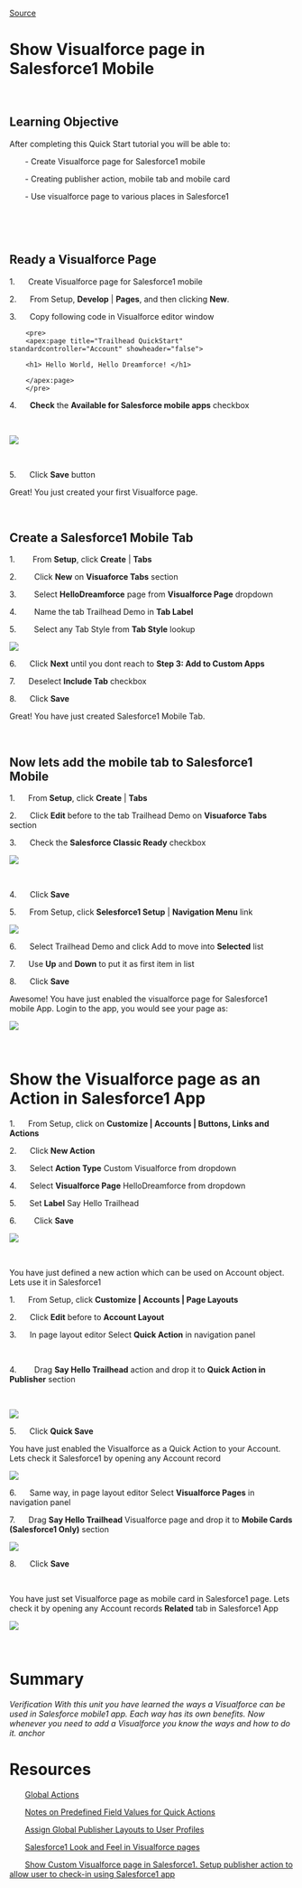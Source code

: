 
[Source](https://raw.githubusercontent.com/ashwinopensource/trailhead/master/ShowVisualforcepageinSalesforce1Mobile.htm "Permalink to Show Visualforce page in Salesforce1 Mobile")

# Show Visualforce page in Salesforce1 Mobile

&nbsp;

## Learning Objective

After completing this Quick Start tutorial you will be able to:

&nbsp;&nbsp;&nbsp;&nbsp;&nbsp;&nbsp; - Create Visualforce page for Salesforce1 mobile

&nbsp;&nbsp;&nbsp;&nbsp;&nbsp;&nbsp; - Creating publisher action, mobile tab and mobile card

&nbsp;&nbsp;&nbsp;&nbsp;&nbsp;&nbsp; - Use visualforce page to various places in Salesforce1

&nbsp;

&nbsp;
## Ready a Visualforce Page 

1.&nbsp;&nbsp;&nbsp;&nbsp;&nbsp; Create Visualforce page for Salesforce1 mobile

2.&nbsp;&nbsp;&nbsp;&nbsp;&nbsp; From Setup, **Develop** | **Pages**, and then clicking **New**.

3.&nbsp;&nbsp;&nbsp;&nbsp;&nbsp; Copy following code in Visualforce editor window


		<pre>
		<apex:page title="Trailhead QuickStart" standardcontroller="Account" showheader="false">

		<h1> Hello World, Hello Dreamforce! </h1>

		</apex:page>
		</pre>

4.&nbsp;&nbsp;&nbsp;&nbsp;&nbsp; **Check** the **Available for Salesforce mobile apps** checkbox

&nbsp;

![][1]

&nbsp;

5.&nbsp;&nbsp;&nbsp;&nbsp;&nbsp; Click **Save** button

Great! You just created your first Visualforce page.

&nbsp; 
## Create a Salesforce1 Mobile Tab

1.&nbsp;&nbsp;&nbsp;&nbsp;&nbsp;&nbsp;&nbsp; From **Setup**, click **Create** | **Tabs**

2.&nbsp;&nbsp;&nbsp;&nbsp;&nbsp;&nbsp;&nbsp; Click **New** on **Visuaforce Tabs** section

3.&nbsp;&nbsp;&nbsp;&nbsp;&nbsp;&nbsp;&nbsp; Select **HelloDreamforce** page from **Visualforce Page** dropdown

4.&nbsp;&nbsp;&nbsp;&nbsp;&nbsp;&nbsp;&nbsp; Name the tab Trailhead Demo in **Tab Label**

5.&nbsp;&nbsp;&nbsp;&nbsp;&nbsp;&nbsp;&nbsp; Select any Tab Style from **Tab Style** lookup

![][2]

6.&nbsp;&nbsp;&nbsp;&nbsp;&nbsp; Click **Next** until you dont reach to **Step 3: Add to Custom Apps**

7.&nbsp;&nbsp;&nbsp;&nbsp;&nbsp; Deselect **Include Tab** checkbox

8.&nbsp;&nbsp;&nbsp;&nbsp;&nbsp; Click **Save**

Great! You have just created Salesforce1 Mobile Tab.

&nbsp;

## Now lets add the mobile tab to Salesforce1 Mobile

1.&nbsp;&nbsp;&nbsp;&nbsp;&nbsp; From **Setup**, click **Create** | **Tabs**

2.&nbsp;&nbsp;&nbsp;&nbsp;&nbsp; Click **Edit** before to the tab Trailhead Demo on **Visuaforce Tabs** section

3.&nbsp;&nbsp;&nbsp;&nbsp;&nbsp; Check the **Salesforce Classic Ready** checkbox

![][3]

&nbsp;

4.&nbsp;&nbsp;&nbsp;&nbsp;&nbsp; Click **Save**

5.&nbsp;&nbsp;&nbsp;&nbsp;&nbsp; From Setup, click **Selesforce1 Setup** | **Navigation Menu** link

![][4]

6.&nbsp;&nbsp;&nbsp;&nbsp;&nbsp; Select Trailhead Demo and click Add to move into **Selected** list

7.&nbsp;&nbsp;&nbsp;&nbsp;&nbsp; Use **Up** and **Down** to put it as first item in list

8.&nbsp;&nbsp;&nbsp;&nbsp;&nbsp; Click **Save**

Awesome! You have just enabled the visualforce page for Salesforce1 mobile App. Login to the app, you would see your page as:

![][5]

&nbsp;

# Show the Visualforce page as an Action in Salesforce1 App

1.&nbsp;&nbsp;&nbsp;&nbsp;&nbsp; From Setup, click on **Customize | Accounts | Buttons, Links and Actions**

2.&nbsp;&nbsp;&nbsp;&nbsp;&nbsp; Click **New Action**

3.&nbsp;&nbsp;&nbsp;&nbsp;&nbsp; Select **Action Type** Custom Visualforce from dropdown

4.&nbsp;&nbsp;&nbsp;&nbsp;&nbsp; Select **Visualforce Page** HelloDreamforce from dropdown

5.&nbsp;&nbsp;&nbsp;&nbsp;&nbsp; Set **Label** Say Hello Trailhead

6.&nbsp;&nbsp;&nbsp;&nbsp;&nbsp;&nbsp;&nbsp; Click **Save**

**![][6]**

**&nbsp;**

You have just defined a new action which can be used on Account object. Lets use it in Salesforce1

1.&nbsp;&nbsp;&nbsp;&nbsp;&nbsp; From Setup, click **Customize | Accounts | Page Layouts**

2.&nbsp;&nbsp;&nbsp;&nbsp;&nbsp; Click **Edit** before to **Account Layout**

3.&nbsp;&nbsp;&nbsp;&nbsp;&nbsp; In page layout editor Select **Quick Action** in navigation panel

&nbsp;

4.&nbsp;&nbsp;&nbsp;&nbsp;&nbsp;&nbsp;&nbsp; Drag **Say Hello Trailhead** action and drop it to **Quick Action in Publisher** section

&nbsp;

![][8]

5.&nbsp;&nbsp;&nbsp;&nbsp;&nbsp; Click **Quick Save**

You have just enabled the Visualforce as a Quick Action to your Account. Lets check it Salesforce1 by opening any Account record

![][9]

6.&nbsp;&nbsp;&nbsp;&nbsp;&nbsp; Same way, in page layout editor Select **Visualforce Pages** in navigation panel

7.&nbsp;&nbsp;&nbsp;&nbsp;&nbsp; Drag **Say Hello Trailhead** Visualforce page and drop it to **Mobile Cards (Salesforce1 Only)** section

![][10]

8.&nbsp;&nbsp;&nbsp;&nbsp;&nbsp; Click **Save**

**&nbsp;**

You have just set Visualforce page as mobile card in Salesforce1 page. Lets check it by opening any Account records **Related** tab in Salesforce1 App

![][11]

&nbsp; 
# Summary

_Verification With this unit you have learned the ways a Visualforce can be used in Salesforce mobile1 app. Each way has its own benefits. Now whenever you need to add a Visualforce you know the ways and how to do it. anchor_

# Resources
&nbsp;&nbsp;&nbsp;&nbsp;&nbsp;&nbsp; [Global Actions][12]

&nbsp;&nbsp;&nbsp;&nbsp;&nbsp;&nbsp; [Notes on Predefined Field Values for Quick Actions][13]

&nbsp;&nbsp;&nbsp;&nbsp;&nbsp;&nbsp; [Assign Global Publisher Layouts to User Profiles][14]

&nbsp;&nbsp;&nbsp;&nbsp;&nbsp;&nbsp; [Salesforce1 Look and Feel in Visualforce pages][15]

&nbsp;&nbsp;&nbsp;&nbsp;&nbsp;&nbsp; [Show Custom Visualforce page in Salesforce1. Setup publisher action to allow user to check-in using Salesforce1&nbsp;app][16]

&nbsp;

[1]: /ShowVisualforcepageinSalesforce1Mobile_files/image001.png
[2]: /ShowVisualforcepageinSalesforce1Mobile_files/image002.png
[3]: /ShowVisualforcepageinSalesforce1Mobile_files/image003.png
[4]: /ShowVisualforcepageinSalesforce1Mobile_files/image004.png
[5]: /ShowVisualforcepageinSalesforce1Mobile_files/image005.png
[6]: /ShowVisualforcepageinSalesforce1Mobile_files/image006.png
[7]: /ShowVisualforcepageinSalesforce1Mobile_files/image007.png
[8]: /ShowVisualforcepageinSalesforce1Mobile_files/image008.png
[9]: /ShowVisualforcepageinSalesforce1Mobile_files/image009.png
[10]: /ShowVisualforcepageinSalesforce1Mobile_files/image010.jpg
[11]: /ShowVisualforcepageinSalesforce1Mobile_files/image011.png
[12]: https://help.salesforce.com/HTViewHelpDoc?id=actions_overview_global.htm "HTML (New Window)"
[13]: https://help.salesforce.com/HTViewHelpDoc?id=predefined_field_values_notes.htm "HTML (New Window)"
[14]: https://help.salesforce.com/HTViewHelpDoc?id=assigning_global_publisher_layouts_to_profiles.htm
[15]: https://intmist.wordpress.com/2014/02/16/salesforce1-look-and-feel-customise-visualforce-pages-for-salesforce1/
[16]: https://intmist.wordpress.com/2014/03/23/show-custom-visualforce-page-in-salesforce1-setup-publisher-action-and-check-in-using-salesforce1-app/
  